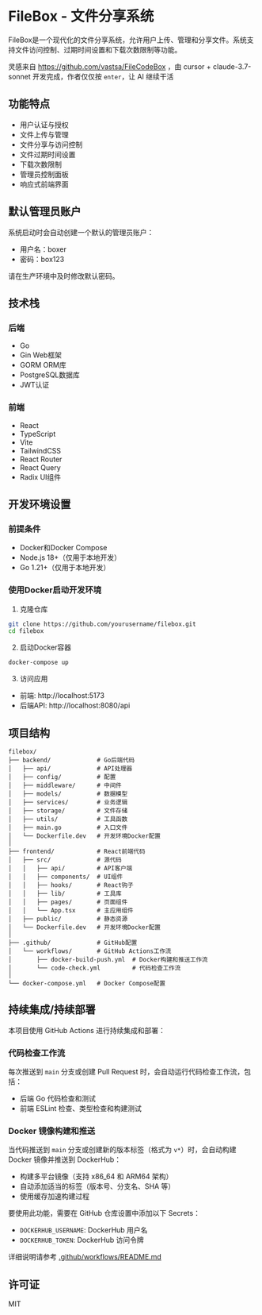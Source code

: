 # FileBox - 文件分享系统

FileBox是一个现代化的文件分享系统，允许用户上传、管理和分享文件。系统支持文件访问控制、过期时间设置和下载次数限制等功能。

灵感来自 https://github.com/vastsa/FileCodeBox ，由 cursor + claude-3.7-sonnet 开发完成，作者仅仅按 `enter`，让 AI 继续干活

## 功能特点

- 用户认证与授权
- 文件上传与管理
- 文件分享与访问控制
- 文件过期时间设置
- 下载次数限制
- 管理员控制面板
- 响应式前端界面

## 默认管理员账户

系统启动时会自动创建一个默认的管理员账户：
- 用户名：boxer
- 密码：box123

请在生产环境中及时修改默认密码。

## 技术栈

### 后端
- Go
- Gin Web框架
- GORM ORM库
- PostgreSQL数据库
- JWT认证

### 前端
- React
- TypeScript
- Vite
- TailwindCSS
- React Router
- React Query
- Radix UI组件

## 开发环境设置

### 前提条件
- Docker和Docker Compose
- Node.js 18+（仅用于本地开发）
- Go 1.21+（仅用于本地开发）

### 使用Docker启动开发环境

1. 克隆仓库
```bash
git clone https://github.com/yourusername/filebox.git
cd filebox
```

2. 启动Docker容器
```bash
docker-compose up
```

3. 访问应用
- 前端: http://localhost:5173
- 后端API: http://localhost:8080/api

## 项目结构

```
filebox/
├── backend/             # Go后端代码
│   ├── api/             # API处理器
│   ├── config/          # 配置
│   ├── middleware/      # 中间件
│   ├── models/          # 数据模型
│   ├── services/        # 业务逻辑
│   ├── storage/         # 文件存储
│   ├── utils/           # 工具函数
│   ├── main.go          # 入口文件
│   └── Dockerfile.dev   # 开发环境Docker配置
│
├── frontend/            # React前端代码
│   ├── src/             # 源代码
│   │   ├── api/         # API客户端
│   │   ├── components/  # UI组件
│   │   ├── hooks/       # React钩子
│   │   ├── lib/         # 工具库
│   │   ├── pages/       # 页面组件
│   │   └── App.tsx      # 主应用组件
│   ├── public/          # 静态资源
│   └── Dockerfile.dev   # 开发环境Docker配置
│
├── .github/             # GitHub配置
│   └── workflows/       # GitHub Actions工作流
│       ├── docker-build-push.yml  # Docker构建和推送工作流
│       └── code-check.yml         # 代码检查工作流
│
└── docker-compose.yml   # Docker Compose配置
```

## 持续集成/持续部署

本项目使用 GitHub Actions 进行持续集成和部署：

### 代码检查工作流

每次推送到 `main` 分支或创建 Pull Request 时，会自动运行代码检查工作流，包括：

- 后端 Go 代码检查和测试
- 前端 ESLint 检查、类型检查和构建测试

### Docker 镜像构建和推送

当代码推送到 `main` 分支或创建新的版本标签（格式为 `v*`）时，会自动构建 Docker 镜像并推送到 DockerHub：

- 构建多平台镜像（支持 x86_64 和 ARM64 架构）
- 自动添加适当的标签（版本号、分支名、SHA 等）
- 使用缓存加速构建过程

要使用此功能，需要在 GitHub 仓库设置中添加以下 Secrets：
- `DOCKERHUB_USERNAME`: DockerHub 用户名
- `DOCKERHUB_TOKEN`: DockerHub 访问令牌

详细说明请参考 [.github/workflows/README.md](.github/workflows/README.md)

## 许可证

MIT
